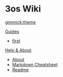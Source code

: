 <!--
  -- Name of your wiki
  -- Do NOT remove the leading `#` character.
  -->

# 3os Wiki


<!--
  -- Default theme
  -- (Read: http://dynalon.github.io/mdwiki/#!customizing.md#Theme_chooser)
  -->

[gimmick:theme](cosmo)


<!--
  -- Navigation
  -- (Read: http://dynalon.github.io/mdwiki/#!quickstart.md#Adding_a_navigation)
  -->


[Guides]()

  * [first](pages/guides/first.md)

[Help & About]()

  * [About](pages/info/about.md)
  * [Markdown Cheatsheet](pages/info/markdownCheatsheet.md)
  * [Readme](pages/info/readme.md)



<!-- [gimmick:themechooser](Choose theme) -->

<!-- A more complex navigation example: ----------------------------------------

[Menu Item 1]()

  * # SubMenu Heading 1
  * [SubMenu Item 1](pages/subitem1.md)
  * [SubMenu Item 2](pages/subitem2.md)
  - - - -
  * # SubMenu Heading 2
  * [SubMenu Item 3](pages/subitem3.md)
  - - - -
  * # SubMenu Heading 3
  * [SubMenu Item 3](pages/subitem3.md)

[Menu Item 2](pages/item2.md)

[Menu Item 3](pages/item3.md)

---------------------------------------------------------------------------- -->

<!--
  -- Change the Language
  -- Could be useful when there's more than one language wiki.
  -->

<!--
[Change the Language]()

  * [English (United States)](/en_US/)
  * [English (United Kingdom)](/en_GB/)
  * [Italian](/it/)
-->

<!--
  -- Let the user choose a theme
  -- (Read: http://dynalon.github.io/mdwiki/#!quickstart.md#Adding_a_navigation)
  -->

<!--
[gimmick:themechooser](Choose theme)
-->
